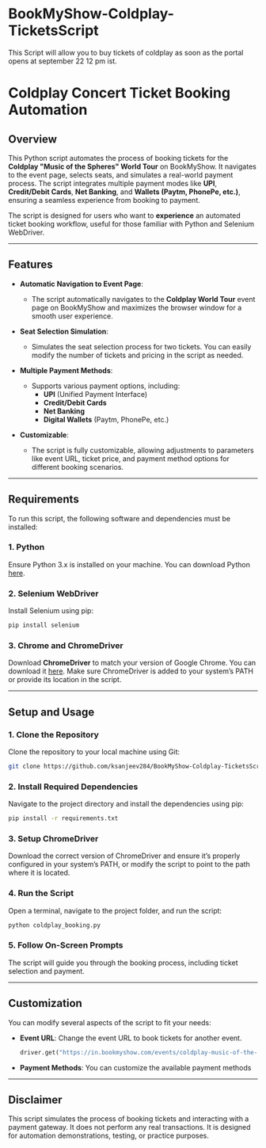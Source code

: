 # BookMyShow-Coldplay-TicketsScript
This Script will allow you to buy tickets of coldplay as soon as the portal opens at september 22 12 pm ist.




# Coldplay Concert Ticket Booking Automation

## Overview
This Python script automates the process of booking tickets for the **Coldplay "Music of the Spheres" World Tour** on BookMyShow. It navigates to the event page, selects seats, and simulates a real-world payment process. The script integrates multiple payment modes like **UPI**, **Credit/Debit Cards**, **Net Banking**, and **Wallets (Paytm, PhonePe, etc.)**, ensuring a seamless experience from booking to payment.

The script is designed for users who want to **experience** an automated ticket booking workflow, useful for those familiar with Python and Selenium WebDriver.

---

## Features

- **Automatic Navigation to Event Page**:
  - The script automatically navigates to the **Coldplay World Tour** event page on BookMyShow and maximizes the browser window for a smooth user experience.

- **Seat Selection Simulation**:
  - Simulates the seat selection process for two tickets. You can easily modify the number of tickets and pricing in the script as needed.

- **Multiple Payment Methods**:
  - Supports various payment options, including:
    - **UPI** (Unified Payment Interface)
    - **Credit/Debit Cards**
    - **Net Banking**
    - **Digital Wallets** (Paytm, PhonePe, etc.)

- **Customizable**:
  - The script is fully customizable, allowing adjustments to parameters like event URL, ticket price, and payment method options for different booking scenarios.

---

## Requirements

To run this script, the following software and dependencies must be installed:

### 1. Python
Ensure Python 3.x is installed on your machine. You can download Python [here](https://www.python.org/downloads/).

### 2. Selenium WebDriver
Install Selenium using pip:
```bash
pip install selenium
```

### 3. Chrome and ChromeDriver
Download **ChromeDriver** to match your version of Google Chrome. You can download it [here](https://sites.google.com/a/chromium.org/chromedriver/downloads). Make sure ChromeDriver is added to your system’s PATH or provide its location in the script.

---

## Setup and Usage

### 1. Clone the Repository
Clone the repository to your local machine using Git:
```bash
git clone https://github.com/ksanjeev284/BookMyShow-Coldplay-TicketsScript.git
```

### 2. Install Required Dependencies
Navigate to the project directory and install the dependencies using pip:
```bash
pip install -r requirements.txt
```

### 3. Setup ChromeDriver
Download the correct version of ChromeDriver and ensure it’s properly configured in your system’s PATH, or modify the script to point to the path where it is located.

### 4. Run the Script
Open a terminal, navigate to the project folder, and run the script:
```bash
python coldplay_booking.py
```

### 5. Follow On-Screen Prompts
The script will guide you through the booking process, including ticket selection and payment.

---

## Customization

You can modify several aspects of the script to fit your needs:

- **Event URL**: Change the event URL to book tickets for another event.
  ```python
  driver.get("https://in.bookmyshow.com/events/coldplay-music-of-the-spheres-world-tour/ET00412466")
  ```

- **Payment Methods**: You can customize the available payment methods

---

## Disclaimer
This script simulates the process of booking tickets and interacting with a payment gateway. It does not perform any real transactions. It is designed for automation demonstrations, testing, or practice purposes.
